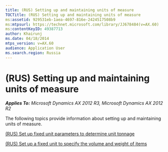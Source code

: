 ```yaml
---
title: (RUS) Setting up and maintaining units of measure
TOCTitle: (RUS) Setting up and maintaining units of measure
ms:assetid: 929531eb-1aea-4697-816e-2424517508b9
ms:mtpsurl: https://technet.microsoft.com/library/JJ678484(v=AX.60)
ms:contentKeyID: 49387713
author: Khairunj
ms.date: 04/18/2014
mtps_version: v=AX.60
audience: Application User
ms.search.region: Russia
---
```


# (RUS) Setting up and maintaining units of measure 


_**Applies To:** Microsoft Dynamics AX 2012 R3, Microsoft Dynamics AX 2012 R2_

The following topics provide information about setting up and maintaining units of measure.

[(RUS) Set up fixed unit parameters to determine unit tonnage](rus-set-up-fixed-unit-parameters-to-determine-unit-tonnage.md)

[(RUS) Set up a fixed unit to specify the volume and weight of items](rus-set-up-a-fixed-unit-to-specify-the-volume-and-weight-of-items.md)

  


